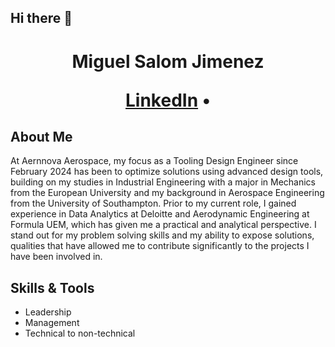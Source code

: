 ## Hi there 👋

<!--
**miguelsalom99/miguelsalom99** is a ✨ _special_ ✨ repository because its `README.md` (this file) appears on your GitHub profile.

Here are some ideas to get you started:

- 🔭 I’m currently working on ...
- 🌱 I’m currently learning ...
- 👯 I’m looking to collaborate on ...
- 🤔 I’m looking for help with ...
- 💬 Ask me about ...
- 📫 How to reach me: ...
- 😄 Pronouns: ...
- ⚡ Fun fact: ...
-->
<h1 align="center"> Miguel Salom Jimenez
<p align="center">
 <a href="(https://www.linkedin.com/in/miguel-jaime-salom-jimenez/)">LinkedIn</a> •
</p>

## About Me
At Aernnova Aerospace, my focus as a Tooling Design Engineer since February 2024 has been to optimize solutions using advanced design tools, building on my studies in Industrial Engineering with a major in Mechanics from the European University and my background in Aerospace Engineering from the University of Southampton. Prior to my current role, I gained experience in Data Analytics at Deloitte and Aerodynamic Engineering at Formula UEM, which has given me a practical and analytical perspective. I stand out for my problem solving skills and my ability to expose solutions, qualities that have allowed me to contribute significantly to the projects I have been involved in.

## Skills & Tools
- Leadership
- Management
- Technical to non-technical
